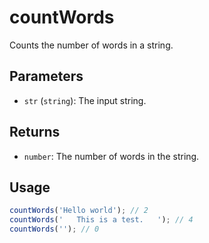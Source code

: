# countWords

Counts the number of words in a string.

## Parameters

* `str` (`string`): The input string.

## Returns

* `number`: The number of words in the string.

## Usage

```ts
countWords('Hello world'); // 2
countWords('   This is a test.   '); // 4
countWords(''); // 0
```